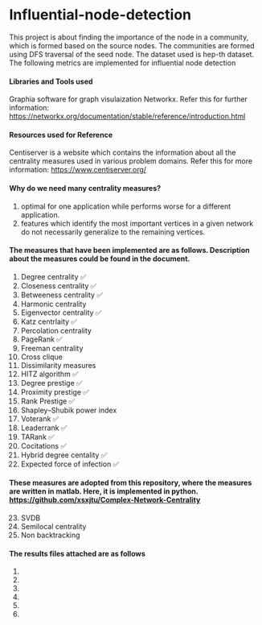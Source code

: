 # Influential-node-detection

This project is about finding the importance of the node in a community, which is formed based on the source nodes. The communities are formed using DFS traversal of the seed node. The dataset used is hep-th dataset. The following metrics are implemented for influential node detection

#### Libraries and Tools used
Graphia software for graph visulaization
Networkx. Refer this for further information: https://networkx.org/documentation/stable/reference/introduction.html

#### Resources used for Reference
Centiserver is a website which contains the information about all the centrality measures used in various problem domains. Refer this for more information: https://www.centiserver.org/

#### Why do we need many centrality measures?

1. optimal for one application while performs worse for a different application.
2. features which identify the most important vertices in a given network do not necessarily generalize to the remaining vertices.

#### The measures that have been implemented are as follows. Description about the measures could be found in the document.

1. Degree centrality ✅
2. Closeness centrality ✅
3. Betweeness centrality ✅
4. Harmonic centrality
5. Eigenvector centrality ✅
6. Katz centrlaity ✅
7. Percolation centrality
8. PageRank ✅
9. Freeman centrality
10. Cross clique
11. Dissimilarity measures
12. HITZ algorithm ✅
13. Degree prestige ✅
14. Proximity prestige ✅
15. Rank Prestige ✅
16. Shapley–Shubik power index
17. Voterank ✅
18. Leaderrank ✅
19. TARank ✅
20. Cocitations ✅
21. Hybrid degree centality ✅
22. Expected force of infection ✅

####  These measures are adopted from this repository, where the measures are written in matlab. Here, it is implemented in python. https://github.com/xsxjtu/Complex-Network-Centrality
23. SVDB
24. Semilocal centrality
25. Non backtracking

#### The results files attached are as follows

1.
2.
3.
4.
5.
6.
